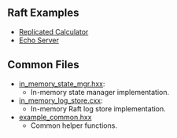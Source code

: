 Raft Examples
---------

* [Replicated Calculator](./calculator)
* [Echo Server](./echo)

Common Files
-----
* [in_memory_state_mgr.hxx](in_memory_state_mgr.hxx):
    * In-memory state manager implementation.
* [in_memory_log_store.cxx](in_memory_log_store.cxx):
    * In-memory Raft log store implementation.
* [example_common.hxx](example_common.hxx)
    * Common helper functions.
